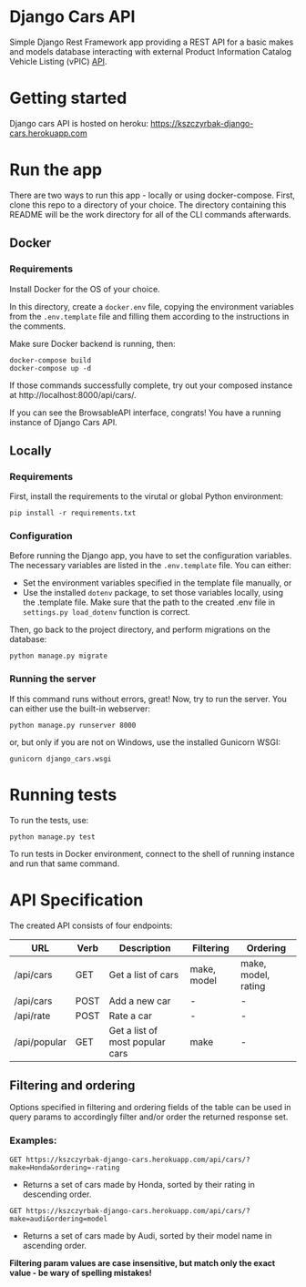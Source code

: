 # Django Cars API

Simple Django Rest Framework app providing a REST API for a basic makes and models database interacting with external Product Information Catalog Vehicle Listing (vPIC) [API](https://vpic.nhtsa.dot.gov/api/).

# Getting started

Django cars API is hosted on heroku: https://kszczyrbak-django-cars.herokuapp.com

# Run the app

There are two ways to run this app - locally or using docker-compose.
First, clone this repo to a directory of your choice. The directory containing this README will be the work directory for all of the CLI commands afterwards.

## Docker

### Requirements

Install Docker for the OS of your choice.

In this directory, create a `docker.env` file, copying the environment variables from the `.env.template` file and filling them according to the instructions in the comments.

Make sure Docker backend is running, then:
```
docker-compose build
docker-compose up -d
```

If those commands successfully complete, try out your composed instance at http://localhost:8000/api/cars/.

If you can see the BrowsableAPI interface, congrats! You have a running instance of Django Cars API.

## Locally

### Requirements

First, install the requirements to the virutal or global Python environment:

`pip install -r requirements.txt`

### Configuration
Before running the Django app, you have to set the configuration variables. The necessary variables are listed in the `.env.template` file. You can either:
* Set the environment variables specified in the template file manually, or
* Use the installed `dotenv` package, to set those variables locally, using the .template file. Make sure that the path to the created .env file in `settings.py load_dotenv` function is correct.

Then, go back to the project directory, and perform migrations on the database:

```python manage.py migrate```

### Running the server

If this command runs without errors, great! Now, try to run the server. You can either use the built-in webserver:

`python manage.py runserver 8000`

or, but only if you are not on Windows, use the installed Gunicorn WSGI:

`gunicorn django_cars.wsgi`

# Running tests

To run the tests, use:

`python manage.py test`

To run tests in Docker environment, connect to the shell of running instance and run that same command.

# API Specification

The created API consists of four endpoints:


| URL          | Verb | Description                     | Filtering   | Ordering            |
| ------------ | ---- | ------------------------------- | ----------- | ------------------- |
| /api/cars    | GET  | Get a list of cars              | make, model | make, model, rating |
| /api/cars    | POST | Add a new car                   | -           | -                   |
| /api/rate    | POST | Rate a car                      | -           | -                   |
| /api/popular | GET  | Get a list of most popular cars | make        | -                   |

## Filtering and ordering

Options specified in filtering and ordering fields of the table can be used in query params to accordingly filter and/or order the returned response set.

### Examples:

`GET https://kszczyrbak-django-cars.herokuapp.com/api/cars/?make=Honda&ordering=-rating`

* Returns a set of cars made by Honda, sorted by their rating in descending order.

`GET https://kszczyrbak-django-cars.herokuapp.com/api/cars/?make=audi&ordering=model`

* Returns a set of cars made by Audi, sorted by their model name in ascending order.

 **Filtering param values are case insensitive, but match only the exact value - be wary of spelling mistakes!**